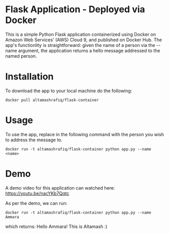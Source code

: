 # Flask Application - Deployed via Docker

This is a simple Python Flask application containerized using Docker on Amazon Web Services' (AWS) Cloud 9, and published on Docker Hub. The app's functionlity is straightforward: given the name of a person via the --name argument, the application returns a hello message addressed to the named person.

# Installation

To download the app to your local machine do the following:

```{bash}
docker pull altamashrafiq/flask-container
```

# Usage

To use the app, replace <name> in the following command with the person you wish to address the message to.

```{bash}
docker run -t altamashrafiq/flask-container python app.py --name <name>
```

# Demo

A demo video for this application can watched here: https://youtu.be/nacYKb7Qqtc

As per the demo, we can run:

```{bash}
docker run -t altamashrafiq/flask-container python app.py --name Ammara
```

which returns: Hello Ammara! This is Altamash :)
